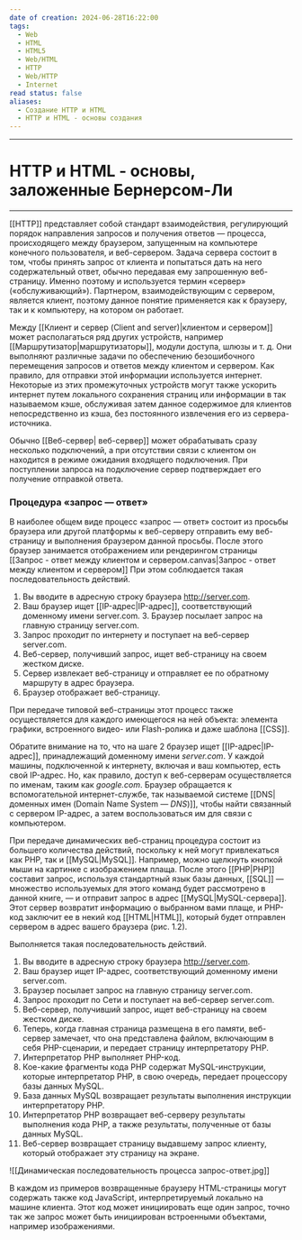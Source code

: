 ```yaml
---
date of creation: 2024-06-28T16:22:00
tags:
  - Web
  - HTML
  - HTML5
  - Web/HTML
  - HTTP
  - Web/HTTP
  - Internet
read status: false
aliases:
  - Создание HTTP и HTML
  - HTTP и HTML - основы создания
---
```

---
# HTTP и HTML - основы, заложенные Бернерсом-Ли
---


[[HTTP]] представляет собой стандарт взаимодействия, регулирующий порядок направления запросов и получения ответов — процесса, происходящего между браузером, запущенным на компьютере конечного пользователя, и веб-сервером. Задача сервера состоит в том, чтобы принять запрос от клиента и попытаться дать на него содержательный ответ, обычно передавая ему запрошенную веб-страницу. Именно поэтому и используется термин «сервер» («обслуживающий»). Партнером, взаимодействующим с сервером, является клиент, поэтому данное понятие применяется как к браузеру, так и к компьютеру, на котором он работает.

Между [[Клиент и сервер (Client and server)|клиентом и сервером]] может располагаться ряд других устройств, например [[Маршрутизатор|маршрутизаторы]], модули доступа, шлюзы и т. д. Они выполняют различные задачи по обеспечению безошибочного перемещения запросов и ответов между клиентом и сервером. Как правило, для отправки этой информации используется интернет. Некоторые из этих промежуточных устройств могут также ускорить интернет путем локального сохранения страниц или информации в так называемом кэше, обслуживая затем данное содержимое для клиентов непосредственно из кэша, без постоянного извлечения его из сервера-источника.

Обычно [[Веб-сервер| веб-сервер]] может обрабатывать сразу несколько подключений, а при отсутствии связи с клиентом он находится в режиме ожидания входящего подключения. При поступлении запроса на подключение сервер подтверждает его получение отправкой ответа.


### Процедура «запрос — ответ»

В наиболее общем виде процесс «запрос — ответ» состоит из просьбы браузера или другой платформы к веб-серверу отправить ему веб-страницу и выполнения браузером данной просьбы. После этого браузер занимается отображением или рендерингом страницы [[Запрос - ответ между клиентом и сервером.canvas|Запрос - ответ между клиентом и сервером]] При этом соблюдается такая последовательность действий.

1. Вы вводите в адресную строку браузера http://server.com.
2. Ваш браузер ищет [[IP-адрес|IP-адрес]], соответствующий доменному имени server.com. 3. Браузер посылает запрос на главную страницу server.com.
4. Запрос проходит по интернету и поступает на веб-сервер server.com. 
5. Веб-сервер, получивший запрос, ищет веб-страницу на своем жестком диске. 
6. Сервер извлекает веб-страницу и отправляет ее по обратному маршруту в адрес браузера.
7. Браузер отображает веб-страницу.

При передаче типовой веб-страницы этот процесс также осуществляется для каждого имеющегося на ней объекта: элемента графики, встроенного видео- или Flash-ролика и даже шаблона [[CSS]].

Обратите внимание на то, что на шаге 2 браузер ищет [[IP-адрес|IP-адрес]], принадлежащий доменному имени *server.com*. У каждой машины, подключенной к интернету, включая и ваш компьютер, есть свой IP-адрес. Но, как правило, доступ к веб-серверам осуществляется по именам, таким как *google.com*. Браузер обращается к вспомогательной интернет-службе, так называемой системе [[DNS|доменных имен (Domain Name System — *DNS*)]], чтобы найти связанный с сервером IP-адрес, а затем воспользоваться им для связи с компьютером.

При передаче динамических веб-страниц процедура состоит из большего количества действий, поскольку к ней могут привлекаться как PHP, так и [[MySQL|MySQL]]. Например, можно щелкнуть кнопкой мыши на картинке с изображением плаща. После этого [[PHP|PHP]] составит запрос, используя стандартный язык базы данных, [[SQL]] — множество используемых для этого команд будет рассмотрено в данной книге, — и отправит запрос в адрес [[MySQL|MySQL-сервера]]. Этот сервер возвратит информацию о выбранном вами плаще, и PHP-код заключит ее в некий код [[HTML|HTML]], который будет отправлен сервером в адрес вашего браузера
(рис. 1.2).

Выполняется такая последовательность действий.

1. Вы вводите в адресную строку браузера http://server.com.
2. Ваш браузер ищет IP-адрес, соответствующий доменному имени server.com. 
3. Браузер посылает запрос на главную страницу server.com.
4. Запрос проходит по Сети и поступает на веб-сервер server.com. 
5. Веб-сервер, получивший запрос, ищет веб-страницу на своем жестком диске. 
6. Теперь, когда главная страница размещена в его памяти, веб-сервер замечает, что она представлена файлом, включающим в себя PHP-сценарии, и передает страницу интерпретатору PHP.
7. Интерпретатор PHP выполняет PHP-код. 
8. Кое-какие фрагменты кода PHP содержат MySQL-инструкции, которые интерпретатор PHP, в свою очередь, передает процессору базы данных MySQL. 
9. База данных MySQL возвращает результаты выполнения инструкции интерпретатору PHP.
10. Интерпретатор PHP возвращает веб-серверу результаты выполнения кода PHP, а также результаты, полученные от базы данных MySQL.
11. Веб-сервер возвращает страницу выдавшему запрос клиенту, который отображает эту страницу на экране.

![[Динамическая последовательность процесса запрос-ответ.jpg]]

В каждом из примеров возвращенные браузеру HTML-страницы могут содержать также код JavaScript, интерпретируемый локально на машине клиента. Этот код может инициировать еще один запрос, точно так же запрос может быть инициирован встроенными объектами, например изображениями.